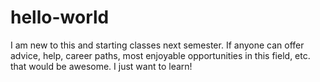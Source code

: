 # hello-world
I am new to this and starting classes next semester. If anyone can offer advice, help, career paths, most enjoyable opportunities in this field, etc. that would be awesome. I just want to learn!

